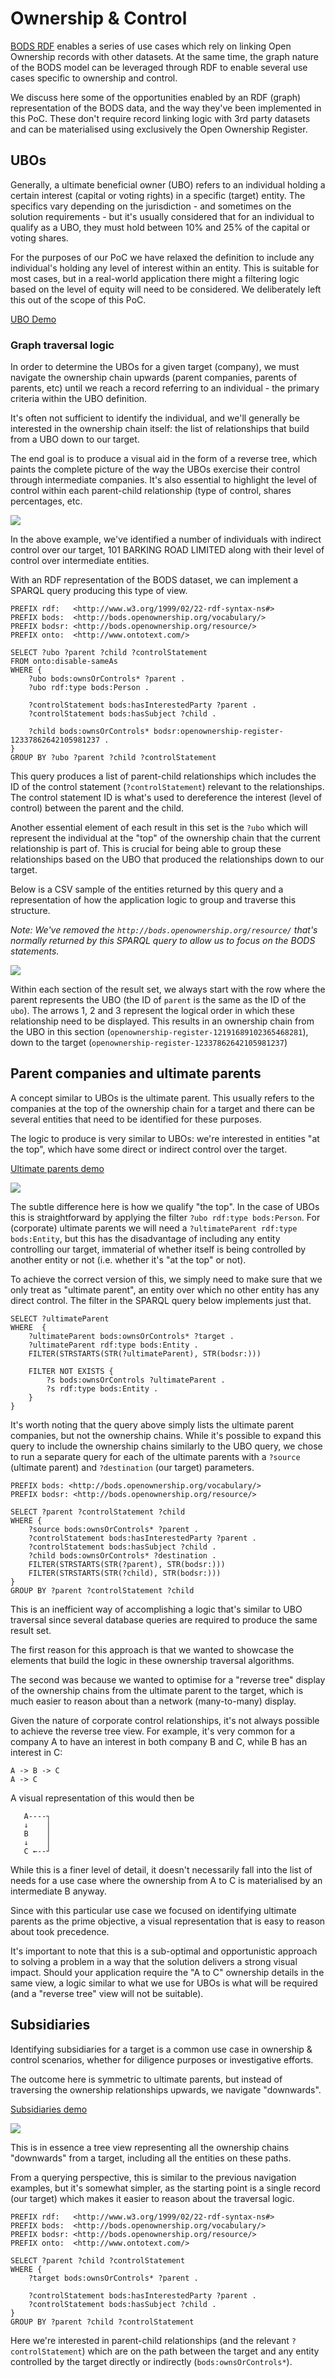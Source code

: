 # Ownership & Control

[BODS RDF](https://github.com/cosmin-marginean/kbods/tree/main/kbods-rdf) enables a series of use cases
which rely on linking Open Ownership records with other datasets. At the same time, the graph nature of the
BODS model can be leveraged through RDF to enable several use cases specific to ownership and control.

We discuss here some of the opportunities enabled by an RDF (graph) representation of the BODS data, and the
way they've been implemented in this PoC. These don't require record linking logic with 3rd party datasets
and can be materialised using exclusively the Open Ownership Register.

## UBOs
Generally, a ultimate beneficial owner (UBO) refers to an individual holding a certain interest (capital or voting rights) in a specific (target) entity. The specifics vary depending on the jurisdiction - and sometimes on the solution requirements - but it's usually considered that for an individual to qualify as a UBO, they must hold between 10% and 25% of the capital or voting shares. 

For the purposes of our PoC we have relaxed the definition to include any individual's holding any level of interest within
an entity. This is suitable for most cases, but in a real-world application there might a filtering logic based on the level
of equity will need to be considered. We deliberately left this out of the scope of this PoC.

[UBO Demo](https://drive.google.com/file/d/18lG9LSm6xAZzXAhBugPA1P-wIPR3ijsq/view?usp=drive_link)

### Graph traversal logic
In order to determine the UBOs for a given target (company), we must navigate the ownership chain upwards
(parent companies, parents of parents, etc) until we reach a record referring to an individual - the primary
criteria within the UBO definition.

It's often not sufficient to identify the individual, and we'll generally be interested in the ownership chain itself:
the list of relationships that build from a UBO down to our target.

The end goal is to produce a visual aid in the form of a reverse tree, which paints the complete picture of the way 
the UBOs exercise their control through intermediate companies. It's also essential to highlight the level of control
within each parent-child relationship (type of control, shares percentages, etc.

![](screenshots/ubos.png)

In the above example, we've identified a number of individuals with indirect control over our target,
101 BARKING ROAD LIMITED along with their level of control over intermediate entities.

With an RDF representation of the BODS dataset, we can implement a SPARQL query producing this
type of view.

```sparql
PREFIX rdf:   <http://www.w3.org/1999/02/22-rdf-syntax-ns#>
PREFIX bods:  <http://bods.openownership.org/vocabulary/>
PREFIX bodsr: <http://bods.openownership.org/resource/>
PREFIX onto:  <http://www.ontotext.com/>

SELECT ?ubo ?parent ?child ?controlStatement
FROM onto:disable-sameAs
WHERE {
    ?ubo bods:ownsOrControls* ?parent .
    ?ubo rdf:type bods:Person .
    
    ?controlStatement bods:hasInterestedParty ?parent .
    ?controlStatement bods:hasSubject ?child .
    
    ?child bods:ownsOrControls* bodsr:openownership-register-12337862642105981237 .
}
GROUP BY ?ubo ?parent ?child ?controlStatement
```

This query produces a list of parent-child relationships which includes the ID of the control statement (`?controlStatement`)
relevant to the relationships. The control statement ID is what's used to dereference the interest (level of control) between
the parent and the child.

Another essential element of each result in this set is the `?ubo` which will represent the individual at the "top" of the
ownership chain that the current relationship is part of. This is crucial for being able to group these relationships based
on the UBO that produced the relationships down to our target. 

Below is a CSV sample of the entities returned by this query and a representation of how the application logic to
group and traverse this structure.

_Note: We've removed the `http://bods.openownership.org/resource/` that's normally
returned by this SPARQL query to allow us to focus on the BODS statements._ 

![](screenshots/ubos-traversal.png)

Within each section of the result set, we always start with the row where the parent represents the UBO
(the ID of `parent` is the same as the ID of the `ubo`). The arrows 1, 2 and 3 represent the logical order in which these
relationship need to be displayed. This results in an ownership chain from the UBO in this section (`openownership-register-12191689102365468281`),
down to the target (`openownership-register-12337862642105981237`)

## Parent companies and ultimate parents
A concept similar to UBOs is the ultimate parent. This usually refers to the companies at the top of the ownership chain
for a target and there can be several entities that need to be identified for these purposes.

The logic to produce is very similar to UBOs: we're interested in entities "at the top", which have some direct or indirect
control over the target.

[Ultimate parents demo](https://drive.google.com/file/d/1FPGz1fsTUnfsUxtb9hhAqBpjXJJhjcsI/view?usp=drive_link)

![](screenshots/ultimate-parents.png)

The subtle difference here is how we qualify "the top". In the case of UBOs this is straightforward by
applying the filter `?ubo rdf:type bods:Person`. For (corporate) ultimate parents we will need a `?ultimateParent rdf:type bods:Entity`,
but this has the disadvantage of including any entity controlling our target, immaterial of whether itself is being controlled by another entity or not (i.e. whether it's "at the top" or not).

To achieve the correct version of this, we simply need to make sure that we only treat as "ultimate parent", an entity over which
no other entity has any direct control. The filter in the SPARQL query below implements just that.

```sparql
SELECT ?ultimateParent
WHERE  {
    ?ultimateParent bods:ownsOrControls* ?target .
    ?ultimateParent rdf:type bods:Entity .
    FILTER(STRSTARTS(STR(?ultimateParent), STR(bodsr:)))

    FILTER NOT EXISTS {
        ?s bods:ownsOrControls ?ultimateParent .
        ?s rdf:type bods:Entity .
    }
}
```

It's worth noting that the query above simply lists the ultimate parent companies, but not the ownership chains.
While it's possible to expand this query to include the ownership chains similarly to the UBO query, we chose to run a separate query
for each of the ultimate parents with a `?source` (ultimate parent) and `?destination` (our target) parameters. 

```sparql
PREFIX bods: <http://bods.openownership.org/vocabulary/>
PREFIX bodsr: <http://bods.openownership.org/resource/>

SELECT ?parent ?controlStatement ?child
WHERE {
    ?source bods:ownsOrControls* ?parent .
    ?controlStatement bods:hasInterestedParty ?parent .
    ?controlStatement bods:hasSubject ?child .
    ?child bods:ownsOrControls* ?destination .
    FILTER(STRSTARTS(STR(?parent), STR(bodsr:)))
    FILTER(STRSTARTS(STR(?child), STR(bodsr:)))
}
GROUP BY ?parent ?controlStatement ?child
```

This is an inefficient way of accomplishing a logic that's similar to UBO traversal since several database queries 
are required to produce the same result set. 

The first reason for this approach is that we wanted to showcase the elements that build the logic in these ownership
traversal algorithms.

The second was because we wanted to optimise for a "reverse tree" display of the ownership chains from the ultimate parent
to the target, which is much easier to reason about than a network (many-to-many) display.

Given the nature of corporate control relationships, it's not always possible to achieve the reverse tree view. For example,
it's very common for a company A to have an interest in both company B and C, while B has an interest in C:

```text
A -> B -> C
A -> C
```

A visual representation of this would then be
```text
   A----┐
   ↓    │  
   B    │
   ↓    │
   C ←--┘
```

While this is a finer level of detail, it doesn't necessarily fall into the list of needs for a use case where the ownership from A to
C is materialised by an intermediate B anyway.

Since with this particular use case we focused on identifying ultimate parents as the prime objective, a visual representation
that is easy to reason about took precedence.

It's important to note that this is a sub-optimal and opportunistic approach to solving a problem in a way that the solution
delivers a strong visual impact. Should your application require the "A to C" ownership details in the same
view, a logic similar to what we use for UBOs is what will be required (and a "reverse tree" view will not be suitable).


## Subsidiaries
Identifying subsidiaries for a target is a common use case in ownership & control scenarios, whether for diligence
purposes or investigative efforts.

The outcome here is symmetric to ultimate parents, but instead of traversing the ownership relationships upwards, we
navigate "downwards".

[Subsidiaries demo](https://drive.google.com/file/d/1hINxKzmPTui7MSXCzVpFfIgAS_TaHzqt/view?usp=drive_link)

![](screenshots/subsidiaries.png)

This is in essence a tree view representing all the ownership chains "downwards" from a target, including all the entities
on these paths.

From a querying perspective, this is similar to the previous navigation examples, but it's somewhat simpler, as the starting
point is a single record (our target) which makes it easier to reason about the traversal logic.

```sparql
PREFIX rdf:   <http://www.w3.org/1999/02/22-rdf-syntax-ns#>
PREFIX bods:  <http://bods.openownership.org/vocabulary/>
PREFIX bodsr: <http://bods.openownership.org/resource/>
PREFIX onto:  <http://www.ontotext.com/>

SELECT ?parent ?child ?controlStatement
WHERE {
    ?target bods:ownsOrControls* ?parent .
    
    ?controlStatement bods:hasInterestedParty ?parent .
    ?controlStatement bods:hasSubject ?child .
}
GROUP BY ?parent ?child ?controlStatement
```

Here we're interested in parent-child relationships (and the relevant `?controlStatement`) which are on the path between
the target and any entity controlled by the target directly or indirectly (`bods:ownsOrControls*`).
